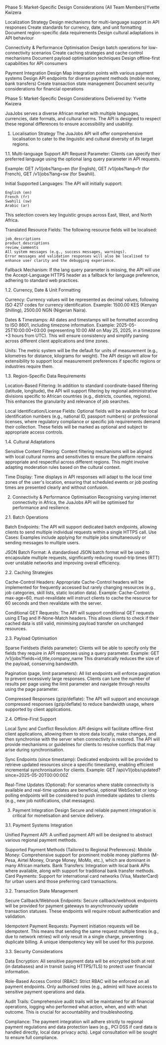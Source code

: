 Phase 5: Market-Specific Design Considerations (All Team Members)Yvette Kwizera

Localization Strategy
Design mechanisms for multi-language support in API responses
Create standards for currency, date, and unit formatting
Document region-specific data requirements
Design cultural adaptations in API behaviour

Connectivity & Performance Optimisation
Design batch operations for low-connectivity scenarios
Create caching strategies and cache control mechanisms
Document payload optimisation techniques
Design offline-first capabilities for API consumers

Payment Integration Design
Map integration points with various payment systems
Design API endpoints for diverse payment methods (mobile money, bank transfers)
Create transaction state management
Document security considerations for financial operations

Phase 5: Market-Specific Design Considerations 
Delivered by: Yvette Kwizera

JuaJobs serves a diverse African market with multiple languages, currencies, date formats, and cultural norms. The API is designed to respect these regional differences to ensure accessibility and usability.

1. Localisation Strategy
The JuaJobs API will offer comprehensive localisation to cater to the linguistic and cultural diversity of its target regions.

1.1. Multi-language Support
API Request Parameter: Clients can specify their preferred language using the optional lang query parameter in API requests.

Example: 
    GET /v1/jobs?lang=en (for English),
    GET /v1/jobs?lang=fr (for French), 
    GET /v1/jobs?lang=sw (for Swahili).

Initial Supported Languages: The API will initially support:

    English (en)
    French (fr)
    Swahili (sw)
    Arabic (ar) 

This selection covers key linguistic groups across East, West, and North Africa.

Translated Resource Fields: The following resource fields will be localised:

    job_descriptions
    product_descriptions 
    review_comments
    All system messages (e.g., success messages, warnings).
    Error messages and validation responses will also be localised to enhance user clarity and the debugging experience.

Fallback Mechanism: If the lang query parameter is missing, the API will use the Accept-Language HTTPS header as a fallback for language preference, adhering to standard web practices.


1.2. Currency, Date & Unit Formatting

Currency:
    Currency values will be represented as decimal values, following ISO 4217 codes for currency identification.
    Example: 1500.00 KES (Kenyan Shilling), 2500.00 NGN (Nigerian Naira).

Dates & Timestamps:
    All dates and timestamps will be formatted according to ISO 8601, including timezone information.
    Example: 2025-05-25T10:00:00+03:00 (representing 10:00 AM on May 25, 2025, in a timezone +3 hours from UTC). This will ensure consistency and simplify parsing across different client applications and time zones.

Units:
    The metric system will be the default for units of measurement (e.g., kilometres for distance, kilograms for weight).
    The API design will allow for extensibility to support local measurement preferences if specific regions or industries require them.


1.3. Region-Specific Data Requirements

Location-Based Filtering:
    In addition to standard coordinate-based filtering (latitude, longitude), the API will support filtering by regional administrative divisions specific to African countries (e.g., districts, counties, regions). This enhances the granularity and relevance of job searches.

Local Identification/License Fields:
    Optional fields will be available for local identification numbers (e.g., national ID, passport numbers) or professional licenses, where regulatory compliance or specific job requirements demand their collection. These fields will be marked as optional and subject to appropriate access controls.


1.4. Cultural Adaptations

Sensitive Content Filtering:
    Content filtering mechanisms will be aligned with local cultural norms and sensitivities to ensure the platform remains appropriate and respectful across different regions. This might involve adapting moderation rules based on the cultural context.

Time Display:
    Time displays in API responses will adapt to the local time zones of the user's location, ensuring that scheduled events or job posting times are presented clearly and without confusion.


2. Connectivity & Performance Optimisation
Recognising varying internet connectivity in Africa, the JuaJobs API will be optimised for performance and resilience.

2.1. Batch Operations

Batch Endpoints:
    The API will support dedicated batch endpoints, allowing clients to send multiple individual requests within a single HTTPS call.
    Use Cases: Examples include applying for multiple jobs simultaneously or sending messages to multiple users.

JSON Batch Format:
    A standardised JSON batch format will be used to encapsulate multiple requests, significantly reducing round-trip times (RTT) over unstable networks and improving overall efficiency.


2.2. Caching Strategies

Cache-Control Headers:
    Appropriate Cache-Control headers will be implemented for frequently accessed but rarely changing resources (e.g., job categories, skill lists, static location data).
    Example: Cache-Control: max-age=60, must-revalidate will instruct clients to cache the resource for 60 seconds and then revalidate with the server.

Conditional GET Requests:
    The API will support conditional GET requests using ETag and If-None-Match headers. This allows clients to check if their cached data is still valid, minimising payload transfer on unchanged resources.


2.3. Payload Optimisation

Sparse Fieldsets (fields parameter):
    Clients will be able to specify only the fields they require in API responses using a query parameter.
    Example: GET /v1/jobs?fields=id,title,company_name
    This dramatically reduces the size of the payload, conserving bandwidth.

Pagination (page, limit parameters):
    All list endpoints will enforce pagination to prevent excessively large responses.
    Clients can tune the number of results per page using the limit parameter and navigate through results using the page parameter.

Compressed Responses (gzip/deflate):
    The API will support and encourage compressed responses (gzip/deflate) to reduce bandwidth usage, where supported by client applications.


2.4. Offline-First Support

Local Sync and Conflict Resolution:
    API designs will facilitate offline-first client applications, allowing them to store data locally, make changes, and then synchronise with the server when connectivity is restored.
    The API will provide mechanisms or guidelines for clients to resolve conflicts that may arise during synchronisation.

Sync Endpoints (since timestamp):
    Dedicated endpoints will be provided to retrieve updated resources since a specific timestamp, enabling efficient incremental synchronisation for clients.
    Example: GET /api/v1/jobs/updated?since=2025-05-20T00:00:00Z

Real-Time Updates (Optional):
    For scenarios where stable connectivity is available and real-time updates are beneficial, optional WebSocket or long-polling endpoints will be considered to push immediate updates to clients (e.g., new job notifications, chat messages).


3. Payment Integration Design
Secure and reliable payment integration is critical for monetisation and service delivery.

3.1. Payment Systems Integration

Unified Payment API:
    A unified payment API will be designed to abstract various regional payment methods.

Supported Payment Methods (Tailored to Regional Preferences):
    Mobile Money: Comprehensive support for prominent mobile money platforms (M-Pesa, Airtel Money, Orange Money, MoMo, etc.), which are dominant in many African markets.
    Bank Transfers: Integration with local bank APIs where available, along with support for traditional bank transfer methods.
    Card Payments: Support for international card networks (Visa, MasterCard) for urban users and those preferring card transactions.

3.2. Transaction State Management

Secure Callback/Webhook Endpoints:
    Secure callback/webhook endpoints will be provided for payment gateways to asynchronously update transaction statuses. These endpoints will require robust authentication and validation.

Idempotent Payment Requests:
    Payment initiation requests will be idempotent. This means that sending the same request multiple times (e.g., due to network retries) will only result in a single charge, preventing duplicate billing. A unique idempotency key will be used for this purpose.

3.3. Security Considerations

Data Encryption:
    All sensitive payment data will be encrypted both at rest (in databases) and in transit (using HTTPS/TLS) to protect user financial information.

Role-Based Access Control (RBAC):
    Strict RBAC will be enforced on all payment endpoints. Only authorised roles (e.g., admin) will have access to sensitive payment operations and data.

Audit Trails:
    Comprehensive audit trails will be maintained for all financial operations, logging who performed what action, when, and with what outcome. This is crucial for accountability and troubleshooting.

Compliance:
    The payment integration will adhere strictly to regional payment regulations and data protection laws (e.g., PCI DSS if card data is handled directly, local data privacy acts). Legal consultation will be sought to ensure full compliance.